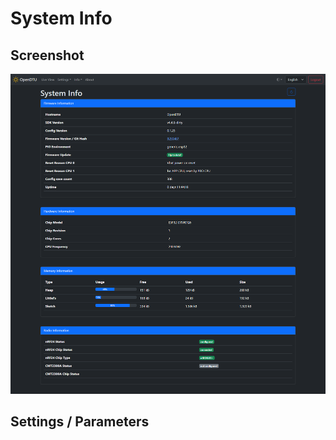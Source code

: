 # System Info

## Screenshot

![System Info](../../assets/images/screenshots/system_info.png)

## Settings / Parameters
